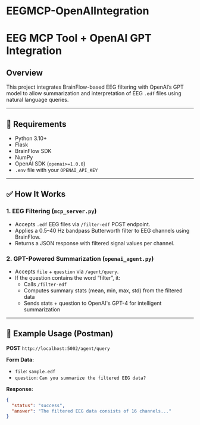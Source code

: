 # EEGMCP-OpenAIIntegration

# EEG MCP Tool + OpenAI GPT Integration

## Overview

This project integrates BrainFlow-based EEG filtering with OpenAI’s GPT model to allow summarization and interpretation of EEG `.edf` files using natural language queries.

---

## 🔧 Requirements

- Python 3.10+
- Flask
- BrainFlow SDK
- NumPy
- OpenAI SDK (`openai>=1.0.0`)
- `.env` file with your `OPENAI_API_KEY`

---

## ✅ How It Works

### 1. EEG Filtering (`mcp_server.py`)
- Accepts `.edf` EEG files via `/filter-edf` POST endpoint.
- Applies a 0.5–40 Hz bandpass Butterworth filter to EEG channels using BrainFlow.
- Returns a JSON response with filtered signal values per channel.

### 2. GPT-Powered Summarization (`openai_agent.py`)
- Accepts `file` + `question` via `/agent/query`.
- If the question contains the word “filter”, it:
  - Calls `/filter-edf`
  - Computes summary stats (mean, min, max, std) from the filtered data
  - Sends stats + question to OpenAI's GPT-4 for intelligent summarization

---

## 🧪 Example Usage (Postman)

**POST** `http://localhost:5002/agent/query`

**Form Data:**
- `file`: `sample.edf`
- `question`: `Can you summarize the filtered EEG data?`

**Response:**
```json
{
  "status": "success",
  "answer": "The filtered EEG data consists of 16 channels..."
}
